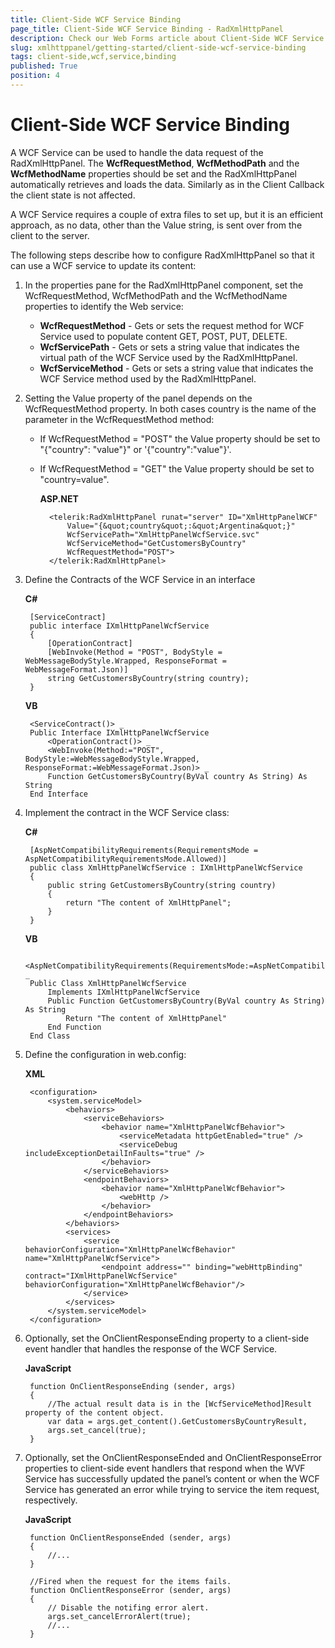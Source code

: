 ```yaml
---
title: Client-Side WCF Service Binding
page_title: Client-Side WCF Service Binding - RadXmlHttpPanel
description: Check our Web Forms article about Client-Side WCF Service Binding.
slug: xmlhttppanel/getting-started/client-side-wcf-service-binding
tags: client-side,wcf,service,binding
published: True
position: 4
---
```


# Client-Side WCF Service Binding

A WCF Service can be used to handle the data request of the RadXmlHttpPanel. The **WcfRequestMethod**, **WcfMethodPath** and the **WcfMethodName** properties should be set and the RadXmlHttpPanel automatically retrieves and loads the data. Similarly as in the Client Callback the client state is not affected. 

A WCF Service requires a couple of extra files to set up, but it is an efficient approach, as no data, other than the Value string, is sent over from the client to the server.

The following steps describe how to configure RadXmlHttpPanel so that it can use a WCF service to update its content:

1. In the properties pane for the RadXmlHttpPanel component, set the WcfRequestMethod, WcfMethodPath and the WcfMethodName properties to identify the Web service:
	* **WcfRequestMethod** - Gets or sets the request method for WCF Service used to populate content GET, POST, PUT, DELETE.	
	* **WcfServicePath** - Gets or sets a string value that indicates the virtual path of the WCF Service used by the RadXmlHttpPanel.	
	* **WcfServiceMethod** - Gets or sets a string value that indicates the WCF Service method used by the RadXmlHttpPanel.

1. Setting the Value property of the panel depends on the WcfRequestMethod property. In both cases country is the name of the parameter in the WcfRequestMethod method:
	* If WcfRequestMethod = "POST" the Value property should be set to "{"country": "value"}" or '{"country":"value"}'.
	* If WcfRequestMethod = "GET" the Value property should be set to "country=value".

		**ASP.NET**

			<telerik:RadXmlHttpPanel runat="server" ID="XmlHttpPanelWCF"
				Value="{&quot;country&quot;:&quot;Argentina&quot;}"
				WcfServicePath="XmlHttpPanelWcfService.svc"
				WcfServiceMethod="GetCustomersByCountry"
				WcfRequestMethod="POST">
			</telerik:RadXmlHttpPanel>

1. Define the Contracts of the WCF Service in an interface

	**C#**
	
	    [ServiceContract]
	    public interface IXmlHttpPanelWcfService
	    {
	        [OperationContract]
	        [WebInvoke(Method = "POST", BodyStyle = WebMessageBodyStyle.Wrapped, ResponseFormat = WebMessageFormat.Json)]
	        string GetCustomersByCountry(string country);
	    }
	
	**VB**
	
	    <ServiceContract()> _
	    Public Interface IXmlHttpPanelWcfService
	        <OperationContract()> _
	        <WebInvoke(Method:="POST", BodyStyle:=WebMessageBodyStyle.Wrapped, ResponseFormat:=WebMessageFormat.Json)> _
	        Function GetCustomersByCountry(ByVal country As String) As String
	    End Interface
	
1. Implement the contract in the WCF Service class:

	**C#**
	
		[AspNetCompatibilityRequirements(RequirementsMode = AspNetCompatibilityRequirementsMode.Allowed)]
		public class XmlHttpPanelWcfService : IXmlHttpPanelWcfService
		{
		    public string GetCustomersByCountry(string country)
		    {
		        return "The content of XmlHttpPanel";
		    }
		}
	
	**VB**
	
		<AspNetCompatibilityRequirements(RequirementsMode:=AspNetCompatibilityRequirementsMode.Allowed)> _
		Public Class XmlHttpPanelWcfService
		    Implements IXmlHttpPanelWcfService
		    Public Function GetCustomersByCountry(ByVal country As String) As String
		        Return "The content of XmlHttpPanel"
		    End Function
		End Class
	
1. Define the configuration in web.config:

	**XML**

		<configuration>
		    <system.serviceModel>
		        <behaviors>
		            <serviceBehaviors>
		                <behavior name="XmlHttpPanelWcfBehavior">
		                    <serviceMetadata httpGetEnabled="true" />
		                    <serviceDebug includeExceptionDetailInFaults="true" />
		                </behavior>
		            </serviceBehaviors>
		            <endpointBehaviors>
		                <behavior name="XmlHttpPanelWcfBehavior">
		                    <webHttp />
		                </behavior>
		            </endpointBehaviors>
		        </behaviors>
		        <services>
		            <service behaviorConfiguration="XmlHttpPanelWcfBehavior" name="XmlHttpPanelWcfService">
		                <endpoint address="" binding="webHttpBinding" contract="IXmlHttpPanelWcfService" behaviorConfiguration="XmlHttpPanelWcfBehavior"/>
		            </service>
		        </services>
		    </system.serviceModel>
		</configuration>
		
1. Optionally, set the OnClientResponseEnding property to a client-side event handler that handles the response of the WCF Service.

	**JavaScript**

		function OnClientResponseEnding (sender, args)
		{
			//The actual result data is in the [WcfServiceMethod]Result property of the content object.
			var data = args.get_content().GetCustomersByCountryResult,
			args.set_cancel(true);
		} 
			
1. Optionally, set the OnClientResponseEnded and OnClientResponseError properties to client-side event handlers that respond when the WVF Service has successfully updated the panel’s content or when the WCF Service has generated an error while trying to service the item request, respectively.

	**JavaScript**

		function OnClientResponseEnded (sender, args)
		{
			//...
		}

		//Fired when the request for the items fails.
		function OnClientResponseError (sender, args)
		{
			// Disable the notifing error alert.
			args.set_cancelErrorAlert(true);
			//...
		}


